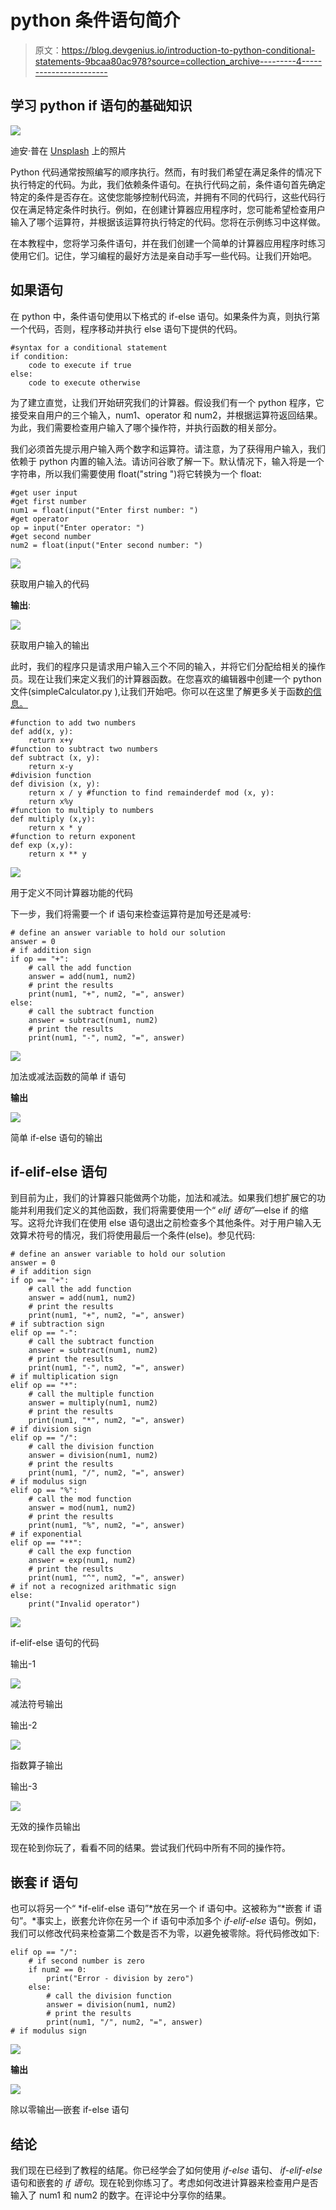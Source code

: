 # python 条件语句简介

> 原文：<https://blog.devgenius.io/introduction-to-python-conditional-statements-9bcaa80ac978?source=collection_archive---------4----------------------->

## 学习 python if 语句的基础知识

![](img/754e09fd61e78dacee2d9edd75a17033.png)

迪安·普在 [Unsplash](https://unsplash.com/s/photos/python-programming?utm_source=unsplash&utm_medium=referral&utm_content=creditCopyText) 上的照片

Python 代码通常按照编写的顺序执行。然而，有时我们希望在满足条件的情况下执行特定的代码。为此，我们依赖条件语句。在执行代码之前，条件语句首先确定特定的条件是否存在。这使您能够控制代码流，并拥有不同的代码行，这些代码行仅在满足特定条件时执行。例如，在创建计算器应用程序时，您可能希望检查用户输入了哪个运算符，并根据该运算符执行特定的代码。您将在示例练习中这样做。

在本教程中，您将学习条件语句，并在我们创建一个简单的计算器应用程序时练习使用它们。记住，学习编程的最好方法是亲自动手写一些代码。让我们开始吧。

## 如果语句

在 python 中，条件语句使用以下格式的 if-else 语句。如果条件为真，则执行第一个代码，否则，程序移动并执行 else 语句下提供的代码。

```
#syntax for a conditional statement 
if condition:
    code to execute if true 
else: 
    code to execute otherwise 
```

为了建立直觉，让我们开始研究我们的计算器。假设我们有一个 python 程序，它接受来自用户的三个输入，num1、operator 和 num2，并根据运算符返回结果。为此，我们需要检查用户输入了哪个操作符，并执行函数的相关部分。

我们必须首先提示用户输入两个数字和运算符。请注意，为了获得用户输入，我们依赖于 python 内置的输入法。请访问谷歌了解一下。默认情况下，输入将是一个字符串，所以我们需要使用 float("string ")将它转换为一个 float:

```
#get user input 
#get first number
num1 = float(input("Enter first number: ")
#get operator 
op = input("Enter operator: ")
#get second number
num2 = float(input("Enter second number: ")
```

![](img/694f22eb757655fb2e9e1b325fa3d121.png)

获取用户输入的代码

**输出**:

![](img/e91565a5b64abb1082f20d10b968f1a3.png)

获取用户输入的输出

此时，我们的程序只是请求用户输入三个不同的输入，并将它们分配给相关的操作员。现在让我们来定义我们的计算器函数。在您喜欢的编辑器中创建一个 python 文件(simpleCalculator.py ),让我们开始吧。你可以在这里了解更多关于函数[的信息。](https://www.learnbyexample.org/python-functions/)

```
#function to add two numbers 
def add(x, y):
    return x+y
#function to subtract two numbers 
def subtract (x, y): 
    return x-y
#division function 
def division (x, y): 
    return x / y #function to find remainderdef mod (x, y):
    return x%y
#function to multiply to numbers 
def multiply (x,y): 
    return x * y 
#function to return exponent 
def exp (x,y): 
    return x ** y 
```

![](img/7aea647115e713780bc3074775b79e5a.png)

用于定义不同计算器功能的代码

下一步，我们将需要一个 if 语句来检查运算符是加号还是减号:

```
# define an answer variable to hold our solution 
answer = 0
# if addition sign
if op == "+":
    # call the add function
    answer = add(num1, num2)
    # print the results 
    print(num1, "+", num2, "=", answer)
else:
    # call the subtract function 
    answer = subtract(num1, num2)
    # print the results 
    print(num1, "-", num2, "=", answer)
```

![](img/a2b2fd0f814c66f36569e9f4d28a6d0a.png)

加法或减法函数的简单 if 语句

**输出**

![](img/5c6f04b878c13ef6e461c908fcfac182.png)

简单 if-else 语句的输出

## if-elif-else 语句

到目前为止，我们的计算器只能做两个功能，加法和减法。如果我们想扩展它的功能并利用我们定义的其他函数，我们将需要使用一个“ *elif 语句”*—else if 的缩写。这将允许我们在使用 else 语句退出之前检查多个其他条件。对于用户输入无效算术符号的情况，我们将使用最后一个条件(else)。参见代码:

```
# define an answer variable to hold our solution
answer = 0
# if addition sign
if op == "+":
    # call the add function
    answer = add(num1, num2)
    # print the results
    print(num1, "+", num2, "=", answer)
# if subtraction sign
elif op == "-":
    # call the subtract function
    answer = subtract(num1, num2)
    # print the results
    print(num1, "-", num2, "=", answer)
# if multiplication sign
elif op == "*":
    # call the multiple function
    answer = multiply(num1, num2)
    # print the results
    print(num1, "*", num2, "=", answer)
# if division sign
elif op == "/":
    # call the division function
    answer = division(num1, num2)
    # print the results
    print(num1, "/", num2, "=", answer)
# if modulus sign
elif op == "%":
    # call the mod function
    answer = mod(num1, num2)
    # print the results
    print(num1, "%", num2, "=", answer)
# if exponential
elif op == "**":
    # call the exp function
    answer = exp(num1, num2)
    # print the results
    print(num1, "^", num2, "=", answer)
# if not a recognized arithmatic sign
else:
    print("Invalid operator")
```

![](img/04161c5ca2071084ea4c4a8f1a1c8bbb.png)

if-elif-else 语句的代码

输出-1

![](img/c5806a011a44e481867ce573e026c181.png)

减法符号输出

输出-2

![](img/b51d4ec88cc358c7ec727521d6a421a5.png)

指数算子输出

输出-3

![](img/bde2354cc91cb6628f4721a1fd9ad103.png)

无效的操作员输出

现在轮到你玩了，看看不同的结果。尝试我们代码中所有不同的操作符。

## 嵌套 if 语句

也可以将另一个“ *if-elif-else 语句”*放在另一个 if 语句中。这被称为“*嵌套 if 语句”。*事实上，嵌套允许你在另一个 if 语句中添加多个 *if-elif-else* 语句。例如，我们可以修改代码来检查第二个数是否不为零，以避免被零除。将代码修改如下:

```
elif op == "/":
    # if second number is zero 
    if num2 == 0:
        print("Error - division by zero")
    else:
        # call the division function
        answer = division(num1, num2)
        # print the results
        print(num1, "/", num2, "=", answer)
# if modulus sign
```

![](img/16e55c40823b3845b3884c9c11e46e32.png)

**输出**

![](img/e30ee827d4d9ff119a073ba45293934a.png)

除以零输出—嵌套 if-else 语句

## 结论

我们现在已经到了教程的结尾。你已经学会了如何使用 *if-else* 语句、 *if-elif-else* 语句和嵌套的 *if 语句*。现在轮到你练习了。考虑如何改进计算器来检查用户是否输入了 num1 和 num2 的数字。在评论中分享你的结果。